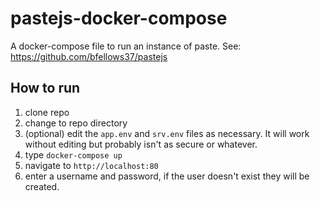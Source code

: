 # pastejs-docker-compose

A docker-compose file to run an instance of paste. See: https://github.com/bfellows37/pastejs

## How to run

1. clone repo
2. change to repo directory
3. (optional) edit the `app.env` and `srv.env` files as necessary. It will work without editing but probably isn't as secure or whatever.
4. type `docker-compose up`
5. navigate to `http://localhost:80`
6. enter a username and password, if the user doesn't exist they will be created.
